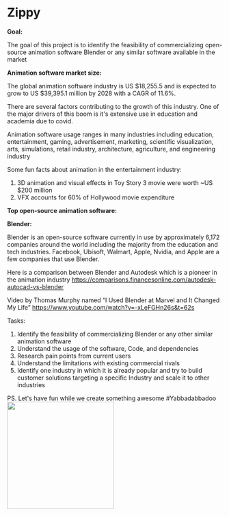 # Zippy

**Goal:**

The goal of this project is to identify the feasibility of commercializing open-source animation software Blender or any similar software available in the market

**Animation software market size:**

The global animation software industry is US $18,255.5 and is expected to grow to US $39,395.1 million by 2028 with a CAGR of 11.6%.

There are several factors contributing to the growth of this industry. One of the major drivers of this boom is it's extensive use in education and academia due to covid.

Animation software usage ranges in many industries including education, entertainment, gaming, advertisement, marketing, scientific visualization, arts, simulations, retail industry, architecture, agriculture, and engineering industry

Some fun facts about animation in the entertainment industry:
1.	3D animation and visual effects in Toy Story 3 movie were worth ~US $200 million
2.	VFX accounts for 60% of Hollywood movie expenditure

**Top open-source animation software:**

**Blender:**

Blender is an open-source software currently in use by approximately 6,172 companies around the world including the majority from the education and tech industries. Facebook, Ubisoft, Walmart, Apple, Nvidia, and Apple are a few companies that use Blender.

Here is a comparison between Blender and Autodesk which is a pioneer in the animation industry
https://comparisons.financesonline.com/autodesk-autocad-vs-blender

Video by Thomas Murphy named “I Used Blender at Marvel and It Changed My Life”
https://www.youtube.com/watch?v=-xLeFGHn26s&t=62s

Tasks:
1.	Identify the feasibility of commercializing Blender or any other similar animation software
3.	Understand the usage of the software, Code, and dependencies
4.	Research pain points from current users
5.	Understand the limitations with existing commercial rivals
6.	Identify one industry in which it is already popular and try to build customer solutions targeting a specific Industry and scale it to other industries

PS. Let's have fun while we create something awesome #Yabbadabbadoo
<img align="center" width="250" height="250" src="https://user-images.githubusercontent.com/92696174/174000510-27a2edb1-6b9d-42ef-ae56-b90efecb77f4.gif">
